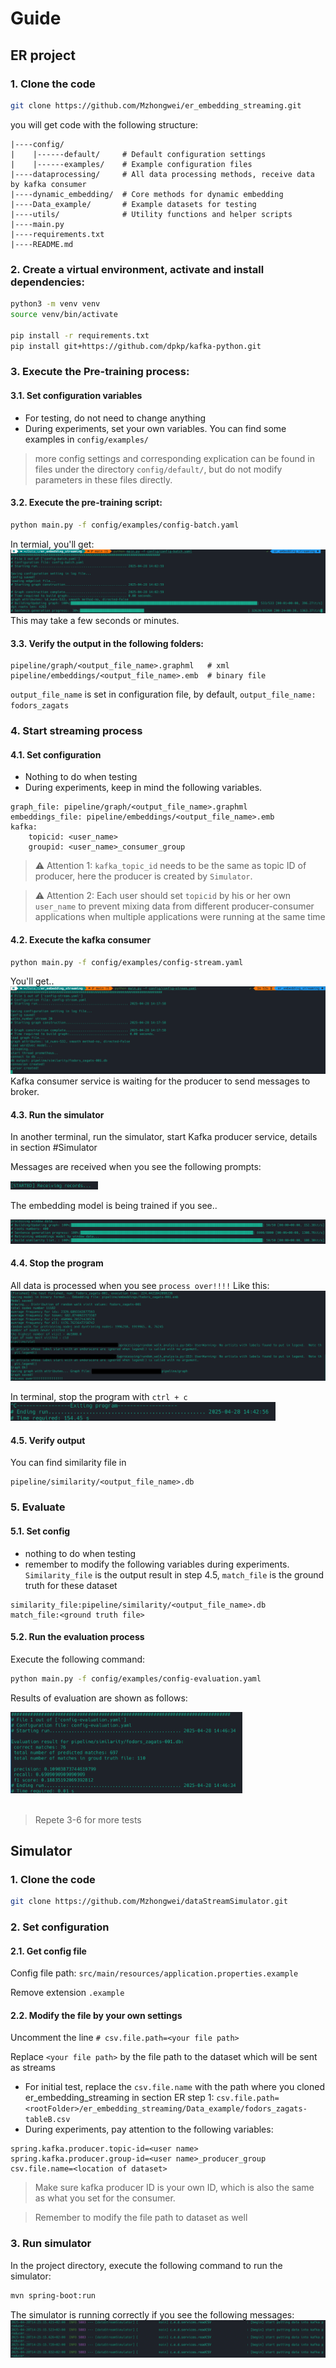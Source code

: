 # Guide
## ER project
### 1. Clone the code
```bash
git clone https://github.com/Mzhongwei/er_embedding_streaming.git
```
you will get code with the following structure:
```
|----config/
|    |------default/     # Default configuration settings
|    |------examples/    # Example configuration files
|----dataprocessing/     # All data processing methods, receive data by kafka consumer
|----dynamic_embedding/  # Core methods for dynamic embedding
|----Data_example/       # Example datasets for testing
|----utils/              # Utility functions and helper scripts
|----main.py
|----requirements.txt
|----README.md
```

### 2. Create a virtual environment, activate and install dependencies:

```bash
python3 -m venv venv
source venv/bin/activate

pip install -r requirements.txt
pip install git+https://github.com/dpkp/kafka-python.git
```

### 3. Execute the Pre-training process:

#### 3.1. Set configuration variables
- For testing, do not need to change anything
- During experiments, set your own variables. You can find some examples in `config/examples/`

> more config settings and corresponding explication can be found in files under the directory `config/default/`, but do not modify parameters in these files directly.

#### 3.2. Execute the pre-training script:

```bash
python main.py -f config/examples/config-batch.yaml
```
In termial, you'll get:
![alt text](image.png)
This may take a few seconds or minutes. 
#### 3.3. Verify the output in the following folders:
```
pipeline/graph/<output_file_name>.graphml   # xml
pipeline/embeddings/<output_file_name>.emb  # binary file
```
`output_file_name` is set in configuration file, by default, `output_file_name: fodors_zagats`

### 4. Start streaming process

#### 4.1. Set configuration

- Nothing to do when testing
- During experiments, keep in mind the following variables.
```
graph_file: pipeline/graph/<output_file_name>.graphml
embeddings_file: pipeline/embeddings/<output_file_name>.emb
kafka:
    topicid: <user_name>
    groupid: <user_name>_consumer_group
```
> ⚠️ Attention 1:  `kafka_topic_id` needs to be the same as topic ID of producer, here the producer is created by `Simulator`.

> ⚠️ Attention 2: Each user should set `topicid` by his or her own `user_name` to prevent mixing data from different producer-consumer applications when multiple applications were running at the same time

#### 4.2. Execute the kafka consumer

```bash
python main.py -f config/examples/config-stream.yaml
```
You'll get..
![alt text](image-1.png)
Kafka consumer service is waiting for the producer to send messages to broker.

#### 4.3. Run the simulator
In another terminal, run the simulator, start Kafka producer service, details in section #Simulator

Messages are received when you see the following prompts:

<img src='image-4.png' style='height:13px'>

The embedding model is being trained if you see..

![alt text](image-5.png)

#### 4.4. Stop the program

All data is processed when you see `process over!!!!` Like this:
![alt text](image-6.png)

In terminal, stop the program with ```ctrl + c```
<img src='image-7.png' style='height:30px'>

#### 4.5. Verify output
You can find similarity file in
```
pipeline/similarity/<output_file_name>.db
```
### 5. Evaluate
#### 5.1. Set config

- nothing to do when testing
- remember to modify the following variables during experiments. `Similarity_file` is the output result in step 4.5, `match_file` is the ground truth for these dataset
```
similarity_file:pipeline/similarity/<output_file_name>.db
match_file:<ground truth file>
```
#### 5.2. Run the evaluation process
Execute the following command:
```bash
python main.py -f config/examples/config-evaluation.yaml
```
Results of evaluation are shown as follows: 

<img src='image-8.png' style='height:130px'> <br><br>


> Repete 3-6 for more tests

## Simulator
### 1. Clone the code
```bash
git clone https://github.com/Mzhongwei/dataStreamSimulator.git
```
### 2. Set configuration
#### 2.1. Get config file
Config file path: `src/main/resources/application.properties.example`

Remove extension `.example`
#### 2.2. Modify the file by your own settings
Uncomment the line `# csv.file.path=<your file path>`

Replace `<your file path>` by the file path to the dataset which will be sent as streams
- For initial test, replace the `csv.file.name` with the path where you cloned er_embedding_streaming in section ER  step 1:
`csv.file.path=<rootFolder>/er_embedding_streaming/Data_example/fodors_zagats-tableB.csv`
- During experiments, pay attention to the following variables:
```
spring.kafka.producer.topic-id=<user name>
spring.kafka.producer.group-id=<user name>_producer_group
csv.file.name=<location of dataset>
```
> Make sure kafka producer ID is your own ID, which is also the same as what you set for the consumer.

> Remember to modify the file path to dataset as well

### 3. Run simulator
In the project directory, execute the following command to run the simulator:
```bash
mvn spring-boot:run
```
The simulator is running correctly if you see the following messages:
![alt text](image-2.png)